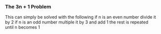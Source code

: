 ### The 3n + 1 Problem

This can simply be solved with the following
if n is an even number divide it by 2
if n is an odd number multiple it by 3 and add 1
the rest is repeated until n becomes 1
